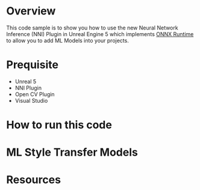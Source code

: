 # Overview
This code sample is to show you how to use the new Neural Network Inference (NNI) Plugin in Unreal Engine 5 which implements [ONNX Runtime]() to allow you to add ML Models into your projects.


# Prequisite
- Unreal 5
- NNI Plugin
- Open CV Plugin
- Visual Studio

# How to run this code


# ML Style Transfer Models

# Resources


